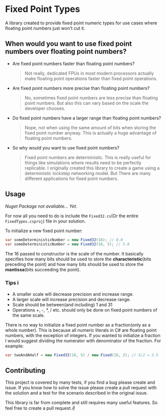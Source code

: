 # Fixed Point Types
A library created to provide fixed point numeric types for use cases where floating point numbers just won't cut it.

## When would you want to use fixed point numbers over floating point numbers?
* Are fixed point numbers faster than floating point numbers?
  > Not really, dedicated FPUs in most modern processors actually make floating point operations faster than fixed point operations.
* Are fixed point numbers more precise than floating point numbers?
  > No, sometimes fixed point numbers are less precise than floating point numbers. But also this can vary based on the scale the developer chooses.
* Do fixed point numbers have a larger range than floating point numbers?
  > Nope, not when using the same amount of bits when storing the fixed point number anyway. This is actually a huge advantage of floating point numbers.
* So why would you want to use fixed point numbers?
  > Fixed point numbers are deterministic. This is really useful for things like simulations where results need to be perfectly replicable. I originally created this library to create a game using a deterministic lockstep networking model. But There are many different applications for fixed point numbers.

## Usage
*Nuget Package not avaliable... Yet.*

For now all you need to do is include the `Fixed32.cs`(Or the entire `FixedTypes.csproj`) file in your solution.

To initialize a new fixed point number:
```csharp
var someDeterministicNumber = new Fixed32(16); // 0.0
var someDeterministicNumber = new Fixed32(16, 5); // 5.0
```

The 16 passed to constructor is the scale of the number. It basically specifies how many bits should be used to store the **characteristic**(bits preceding the point) and how many bits should be used to store the **mantissa**(bits succeeding the point).

### Tips :information_source:
* A smaller scale will decrease precision and increase range.
* A larger scale will increase precision and decrease range.
* Scale should be between(and including) 1 and 31
* Operations +, -, *, / etc. should only be done on fixed point numbers of the same scale.

There is no way to initialize a fixed point number as a fraction(only as a whole number). This is because all numeric literals in C# are floating point numbers, with the exception of integers. If you wanted to initialize a fraction I would suggest dividing the numerator with denominator of the fraction. For example:
```csharp
var twoAndAHalf = new Fixed32(16, 5) / new Fixed(16, 2); // 5/2 = 2.5
```

## Contributing

This project is covered by many tests, if you find a bug please create and issue. If you know how to solve the issue please create a pull request with the solution and a test for the scenario described in the original issue.

This library is far from complete and still requires many useful features. So feel free to create a pull request.:v: